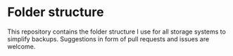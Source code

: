 # Folder structure

This repository contains the folder structure I use for all storage systems to simplify backups. Suggestions in
form of pull requests and issues are welcome.

